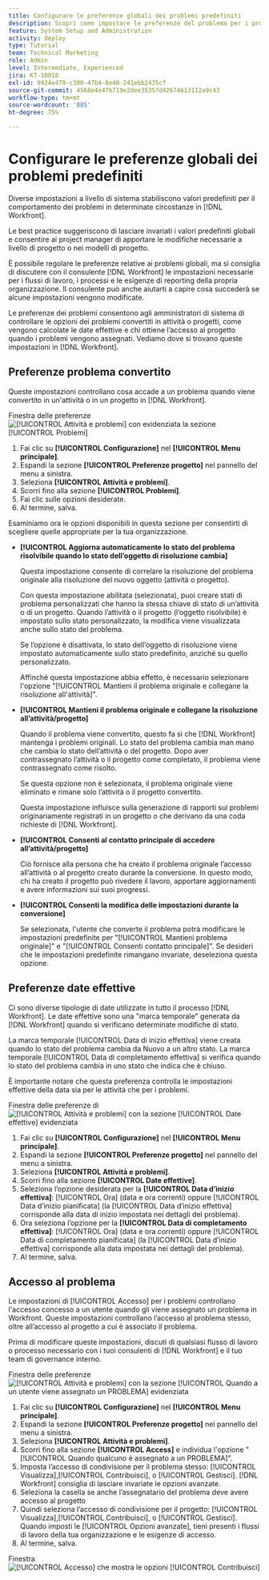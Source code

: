 ```yaml
---
title: Configurare le preferenze globali dei problemi predefiniti
description: Scopri come impostare le preferenze del problema per i problemi convertiti, le date effettive e l’accesso al problema.
feature: System Setup and Administration
activity: deploy
type: Tutorial
team: Technical Marketing
role: Admin
level: Intermediate, Experienced
jira: KT-10018
exl-id: 9924e479-c300-47b4-8e40-241ebb2435cf
source-git-commit: 4568e4e47b719e2dee35357d42674613112a9c43
workflow-type: tm+mt
source-wordcount: '885'
ht-degree: 75%

---
```


# Configurare le preferenze globali dei problemi predefiniti

Diverse impostazioni a livello di sistema stabiliscono valori predefiniti per il comportamento dei problemi in determinate circostanze in [!DNL Workfront].

Le best practice suggeriscono di lasciare invariati i valori predefiniti globali e consentire ai project manager di apportare le modifiche necessarie a livello di progetto o nei modelli di progetto.

È possibile regolare le preferenze relative ai problemi globali, ma si consiglia di discutere con il consulente [!DNL Workfront] le impostazioni necessarie per i flussi di lavoro, i processi e le esigenze di reporting della propria organizzazione. Il consulente può anche aiutarti a capire cosa succederà se alcune impostazioni vengono modificate.

Le preferenze dei problemi consentono agli amministratori di sistema di controllare le opzioni dei problemi convertiti in attività o progetti, come vengono calcolate le date effettive e chi ottiene l’accesso al progetto quando i problemi vengono assegnati. Vediamo dove si trovano queste impostazioni in [!DNL Workfront].

## Preferenze problema convertito

Queste impostazioni controllano cosa accade a un problema quando viene convertito in un&#39;attività o in un progetto in [!DNL Workfront].

Finestra delle preferenze ![[!UICONTROL Attività e problemi] con evidenziata la sezione [!UICONTROL Problemi]](assets/admin-fund-issue-prefs-converting.png)

1. Fai clic su **[!UICONTROL Configurazione]** nel **[!UICONTROL Menu principale]**.
1. Espandi la sezione **[!UICONTROL Preferenze progetto]** nel pannello del menu a sinistra.
1. Seleziona **[!UICONTROL Attività e problemi]**.
1. Scorri fino alla sezione **[!UICONTROL Problemi]**.
1. Fai clic sulle opzioni desiderate.
1. Al termine, salva.

Esaminiamo ora le opzioni disponibili in questa sezione per consentirti di scegliere quelle appropriate per la tua organizzazione.

* **[!UICONTROL Aggiorna automaticamente lo stato del problema risolvibile quando lo stato dell’oggetto di risoluzione cambia]**

  Questa impostazione consente di correlare la risoluzione del problema originale alla risoluzione del nuovo oggetto (attività o progetto).

  Con questa impostazione abilitata (selezionata), puoi creare stati di problema personalizzati che hanno la stessa chiave di stato di un’attività o di un progetto. Quando l’attività o il progetto (l’oggetto risolvibile) è impostato sullo stato personalizzato, la modifica viene visualizzata anche sullo stato del problema.

  Se l’opzione è disattivata, lo stato dell’oggetto di risoluzione viene impostato automaticamente sullo stato predefinito, anziché su quello personalizzato.

  Affinché questa impostazione abbia effetto, è necessario selezionare l&#39;opzione &quot;[!UICONTROL Mantieni il problema originale e collegane la risoluzione all&#39;attività]&quot;.

* **[!UICONTROL Mantieni il problema originale e collegane la risoluzione all’attività/progetto]**

  Quando il problema viene convertito, questo fa sì che [!DNL Workfront] mantenga i problemi originali. Lo stato del problema cambia man mano che cambia lo stato dell’attività o del progetto. Dopo aver contrassegnato l’attività o il progetto come completato, il problema viene contrassegnato come risolto.

  Se questa opzione non è selezionata, il problema originale viene eliminato e rimane solo l’attività o il progetto convertito.

  Questa impostazione influisce sulla generazione di rapporti sui problemi originariamente registrati in un progetto o che derivano da una coda richieste di [!DNL Workfront].

* **[!UICONTROL Consenti al contatto principale di accedere all’attività/progetto]**

  Ciò fornisce alla persona che ha creato il problema originale l’accesso all’attività o al progetto creato durante la conversione. In questo modo, chi ha creato il progetto può rivedere il lavoro, apportare aggiornamenti e avere informazioni sui suoi progressi.

* **[!UICONTROL Consenti la modifica delle impostazioni durante la conversione]**

  Se selezionata, l&#39;utente che converte il problema potrà modificare le impostazioni predefinite per &quot;[!UICONTROL Mantieni problema originale]&quot; e &quot;[!UICONTROL Consenti contatto principale]&quot;. Se desideri che le impostazioni predefinite rimangano invariate, deseleziona questa opzione.

<!--
learn more URLs
Configure system-wide task and issue preferences
Issue statuses
Create and customize system-wide statuses
-->

## Preferenze date effettive

Ci sono diverse tipologie di date utilizzate in tutto il processo [!DNL Workfront]. Le date effettive sono una &quot;marca temporale&quot; generata da [!DNL Workfront] quando si verificano determinate modifiche di stato.

La marca temporale [!UICONTROL Data di inizio effettiva] viene creata quando lo stato del problema cambia da Nuovo a un altro stato. La marca temporale [!UICONTROL Data di completamento effettiva] si verifica quando lo stato del problema cambia in uno stato che indica che è chiuso.

È importante notare che questa preferenza controlla le impostazioni effettive della data sia per le attività che per i problemi.

Finestra delle preferenze di ![[!UICONTROL Attività e problemi] con la sezione [!UICONTROL Date effettive] evidenziata](assets/admin-fund-issue-prefs-actual-dates.png)

1. Fai clic su **[!UICONTROL Configurazione]** nel **[!UICONTROL Menu principale]**.
1. Espandi la sezione **[!UICONTROL Preferenze progetto]** nel pannello del menu a sinistra.
1. Seleziona **[!UICONTROL Attività e problemi]**.
1. Scorri fino alla sezione **[!UICONTROL Date effettive]**.
1. Seleziona l’opzione desiderata per la **[!UICONTROL Data d’inizio effettiva]**: [!UICONTROL Ora] (data e ora correnti) oppure [!UICONTROL Data d’inizio pianificata] (la [!UICONTROL Data d’inizio effettiva] corrisponde alla data di inizio impostata nei dettagli del problema).
1. Ora seleziona l’opzione per la **[!UICONTROL Data di completamento effettiva]**: [!UICONTROL Ora] (data e ora correnti) oppure [!UICONTROL Data di completamento pianificata] (la [!UICONTROL Data d’inizio effettiva] corrisponde alla data impostata nei dettagli del problema).
1. Al termine, salva.


<!--
learn more URLs
Definitions for the project, task, and issue dates within Workfront
Configure system-wide task and issue preferences
-->

## Accesso al problema

Le impostazioni di [!UICONTROL Accesso] per i problemi controllano l&#39;accesso concesso a un utente quando gli viene assegnato un problema in Workfront. Queste impostazioni controllano l’accesso al problema stesso, oltre all’accesso al progetto a cui è associato il problema.

Prima di modificare queste impostazioni, discuti di qualsiasi flusso di lavoro o processo necessario con i tuoi consulenti di [!DNL Workfront] e il tuo team di governance interno.

Finestra delle preferenze ![[!UICONTROL Attività e problemi] con la sezione [!UICONTROL Quando a un utente viene assegnato un PROBLEMA] evidenziata](assets/admin-fund-issue-prefs-access-1.png)

1. Fai clic su **[!UICONTROL Configurazione]** nel **[!UICONTROL Menu principale]**.
1. Espandi la sezione **[!UICONTROL Preferenze progetto]** nel pannello del menu a sinistra.
1. Seleziona **[!UICONTROL Attività e problemi]**.
1. Scorri fino alla sezione **[!UICONTROL Access]** e individua l&#39;opzione &quot;[!UICONTROL Quando qualcuno è assegnato a un PROBLEMA]&quot;.
1. Imposta l’accesso di condivisione per il problema stesso: [!UICONTROL Visualizza],[!UICONTROL  Contribuisci], o [!UICONTROL Gestisci]. [!DNL Workfront] consiglia di lasciare invariate le opzioni avanzate.
1. Seleziona la casella se anche l’assegnatario del problema deve avere accesso al progetto
1. Quindi seleziona l’accesso di condivisione per il progetto: [!UICONTROL Visualizza],[!UICONTROL  Contribuisci], o [!UICONTROL Gestisci]. Quando imposti le [!UICONTROL Opzioni avanzate], tieni presenti i flussi di lavoro della tua organizzazione e le esigenze di accesso.
1. Al termine, salva.

Finestra ![[!UICONTROL Accesso] che mostra le opzioni [!UICONTROL Contribuisci]](assets/admin-fund-issue-prefs-access-2.png)

<!--
learn more URLs
Configure system-wide task and issue preferences
Grant access to issues
-->
